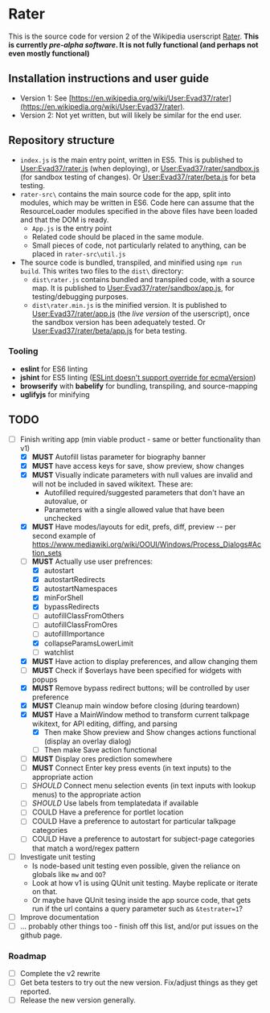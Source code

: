 # Rater
This is the source code for version 2 of the Wikipedia userscript [Rater](https://en.wikipedia.org/wiki/User:Evad37/rater).
**This is currently *pre-alpha software*. It is not fully functional (and perhaps not even mostly functional)**

## Installation instructions and user guide
- Version 1: See [https://en.wikipedia.org/wiki/User:Evad37/rater](https://en.wikipedia.org/wiki/User:Evad37/rater).
- Version 2: Not yet written, but will likely be similar for the end user.

## Repository structure
- `index.js` is the main entry point, written in ES5. This is published to [User:Evad37/rater.js](https://en.wikipedia.org/wiki/User:Evad37/rater.js) (when deploying), or  [User:Evad37/rater/sandbox.js](https://en.wikipedia.org/wiki/User:Evad37/rater/sandbox.js) (for sandbox testing of changes). Or [User:Evad37/rater/beta.js](https://en.wikipedia.org/wiki/User:Evad37/rater/beta.js) for beta testing.
- `rater-src\` contains the main source code for the app, split into modules, which may be written in ES6. Code here can assume that the ResourceLoader modules specified in the above files have been loaded and that the DOM is ready.
   - `App.js` is the entry point
   - Related code should be placed in the same module.
   - Small pieces of code, not particularly related to anything, can be placed in `rater-src\util.js`
- The source code is bundled, transpiled, and minified using `npm run build`. This writes two files to the `dist\` directory:
   - `dist\rater.js` contains bundled and transpiled code, with a source map. It is published to [User:Evad37/rater/sandbox/app.js](https://en.wikipedia.org/wiki/User:Evad37/rater/sandbox/app.js), for testing/debugging purposes.
   - `dist\rater.min.js` is the minified version.  It is published to [User:Evad37/rater/app.js](https://en.wikipedia.org/wiki/User:Evad37/rater/app.js)  (the *live version* of the userscript), once the sandbox version has been adequately tested. Or [User:Evad37/rater/beta/app.js](https://en.wikipedia.org/wiki/User:Evad37/rater/beta/app.js) for beta testing.
### Tooling
- **eslint** for ES6 linting
- **jshint** for ES5 linting ([ESLint doesn't support override for ecmaVersion](https://github.com/sindresorhus/eslint-config-xo/issues/16#issuecomment-190302577))
- **browserify** with **babelify** for bundling, transpiling, and source-mapping
- **uglifyjs** for minifying

## TODO
 - [ ] Finish writing app (min viable product - same or better functionality than v1)
    - [x] **MUST** Autofill listas parameter for biography banner
    - [x] **MUST** have access keys for save, show preview, show changes
    - [x] **MUST** Visually indicate parameters with null values are invalid and will not be included in saved wikitext. These are:
       - Autofilled required/suggested parameters that don't have an autovalue, or
       - Parameters with a single allowed value that have been unchecked 
    - [x] **MUST** Have modes/layouts for edit, prefs, diff, preview -- per second example of https://www.mediawiki.org/wiki/OOUI/Windows/Process_Dialogs#Action_sets 
    - [ ] **MUST** Actually use user prefrences:
       - [x] autostart
       - [x] autostartRedirects
       - [x] autostartNamespaces
       - [x] minForShell
       - [x] bypassRedirects
       - [ ] autofillClassFromOthers
       - [ ] autofillClassFromOres
       - [ ] autofillImportance
       - [x] collapseParamsLowerLimit
       - [ ] watchlist
    - [x] **MUST** Have action to display preferences, and allow changing them
    - [ ] **MUST** Check if $overlays have been specified for widgets with popups
    - [x] **MUST** Remove bypass redirect buttons; will be controlled by user preference
    - [x] **MUST** Cleanup main window before closing (during teardown)
    - [x] **MUST** Have a MainWindow method to transform current talkpage wikitext, for API editing, diffing, and parsing
       - [x] Then make Show preview and Show changes actions functional (display an overlay dialog)
       - [ ] Then make Save action functional
    - [ ] **MUST** Display ores prediction somewhere
    - [ ] **MUST** Connect Enter key press events (in text inputs) to the appropriate action
    - [ ] *SHOULD* Connect menu selection events (in text inputs with lookup menus) to the appropriate action
    - [ ] *SHOULD* Use labels from templatedata if available
    - [ ] COULD Have a preference for portlet location
    - [ ] COULD Have a preference to autostart for particular talkpage categories
    - [ ] COULD Have a preference to autostart for subject-page categories that match a word/regex pattern
 - [ ] Investigate unit testing
    - Is node-based unit testing even possible, given the reliance on globals like `mw` and `OO`?
    - Look at how v1 is using QUnit unit testing. Maybe replicate or iterate on that.
    - Or maybe have QUnit tesing inside the app source code, that gets run if the url contains a query parameter such as `&testrater=1`?
- [ ] Improve documentation
- [ ] ... probably other things too - finish off this list, and/or put issues on the github page.
### Roadmap
- [ ] Complete the v2 rewrite
- [ ] Get beta testers to try out the new version. Fix/adjust things as they get reported.
- [ ] Release the new version generally.